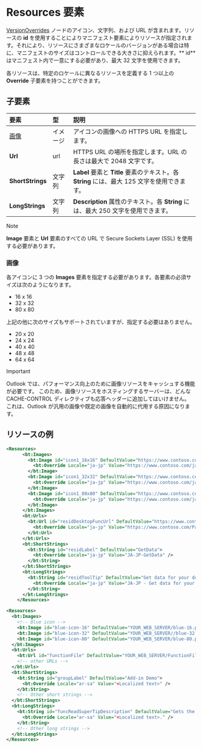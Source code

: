 # <a name="resources-element"></a>Resources  要素

[VersionOverrides](versionoverrides.md) ノードのアイコン、文字列、および URL が含まれます。リソースの **id** を使用することによりマニフェスト要素によりリソースが指定されます。それにより、リソースにさまざまなロケールのバージョンがある場合は特に、マニフェストのサイズはコントロールできる大きさに抑えられます。** id** はマニフェスト内で一意にする必要があり、最大 32 文字を使用できます。

各リソースは、特定のロケールに異なるリソースを定義する 1 つ以上の **Override** 子要素を持つことができます。

## <a name="child-elements"></a>子要素

|  要素 |  型  |  説明  |
|:-----|:-----|:-----|
|  [画像](#images)            |  イメージ   |  アイコンの画像への HTTPS URL を指定します。 |
|  **Url**                |  url     |  HTTPS URL の場所を指定します。URL の長さは最大で 2048 文字です。 |
|  **ShortStrings** |  文字列  |  **Label** 要素と **Title** 要素のテキスト。各 **String** には、最大 125 文字を使用できます。|
|  **LongStrings**  |  文字列  | **Description** 属性のテキスト。各 **String** には、最大 250 文字を使用できます。|

> [!NOTE]
> **Image** 要素と **Url** 要素のすべての URL で Secure Sockets Layer (SSL) を使用する必要があります。

### <a name="images"></a>画像
各アイコンに 3 つの **Images** 要素を指定する必要があります。各要素の必須サイズは次のようになります。

- 16 x 16
- 32 x 32
- 80 x 80

上記の他に次のサイズもサポートされていますが、指定する必要はありません。

- 20 x 20
- 24 x 24
- 40 x 40
- 48 x 48
- 64 x 64

> [!IMPORTANT] 
> Outlook では、パフォーマンス向上のために画像リソースをキャッシュする機能が必要です。 このため、画像リソースをホスティングするサーバーは、どんな CACHE-CONTROL ディレクティブも応答ヘッダーに追加してはいけません。 これは、Outlook が汎用の画像や既定の画像を自動的に代用する原因になります。    

## <a name="resources-examples"></a>リソースの例 

```XML
<Resources>
      <bt:Images>
        <bt:Image id="icon1_16x16" DefaultValue="https://www.contoso.com/icon_default.png">
          <bt:Override Locale="ja-jp" Value="https://www.contoso.com/ja-jp16-icon_default.png" />
        </bt:Image>
        <bt:Image id="icon1_32x32" DefaultValue="https://www.contoso.com/icon_default.png">
          <bt:Override Locale="ja-jp" Value="https://www.contoso.com/ja-jp32-icon_default.png" />
        </bt:Image>
        <bt:Image id="icon1_80x80" DefaultValue="https://www.contoso.com/icon_default.png">
          <bt:Override Locale="ja-jp" Value="https://www.contoso.com/ja-jp80-icon_default.png" />
        </bt:Image>
      </bt:Images>
      <bt:Urls>
        <bt:Url id="residDesktopFuncUrl" DefaultValue="https://www.contoso.com/Pages/Home.aspx">
          <bt:Override Locale="ja-jp" Value="https://www.contoso.com/Pages/Home.aspx" />
        </bt:Url>
      </bt:Urls>
      <bt:ShortStrings>
        <bt:String id="residLabel" DefaultValue="GetData">
          <bt:Override Locale="ja-jp" Value="JA-JP-GetData" />
        </bt:String>
      </bt:ShortStrings>
      <bt:LongStrings>
        <bt:String id="residToolTip" DefaultValue="Get data for your document.">
          <bt:Override Locale="ja-jp" Value="JA-JP - Get data for your document." />
        </bt:String>
      </bt:LongStrings>
    </Resources>
```

```xml
<Resources>
  <bt:Images>
    <!-- Blue icon -->
    <bt:Image id="blue-icon-16" DefaultValue="YOUR_WEB_SERVER/blue-16.png"/>
    <bt:Image id="blue-icon-32" DefaultValue="YOUR_WEB_SERVER//blue-32.png"/>
    <bt:Image id="blue-icon-80" DefaultValue="YOUR_WEB_SERVER/blue-80.png"/>
  </bt:Images>
  <bt:Urls>
    <bt:Url id="functionFile" DefaultValue="YOUR_WEB_SERVER/FunctionFile/Functions.html"/>
    <!-- other URLs -->
  </bt:Urls>
  <bt:ShortStrings>
    <bt:String id="groupLabel" DefaultValue="Add-in Demo">
      <bt:Override Locale="ar-sa" Value="<Localized text>" />
    </bt:String>
    <!-- Other short strings -->
  </bt:ShortStrings>
  <bt:LongStrings>
    <bt:String id="funcReadSuperTipDescription" DefaultValue="Gets the subject of the message or appointment.">
      <bt:Override Locale="ar-sa" Value="<Localized text>." />
    </bt:String>
    <!-- Other long strings -->
  </bt:LongStrings>
</Resources>
```
